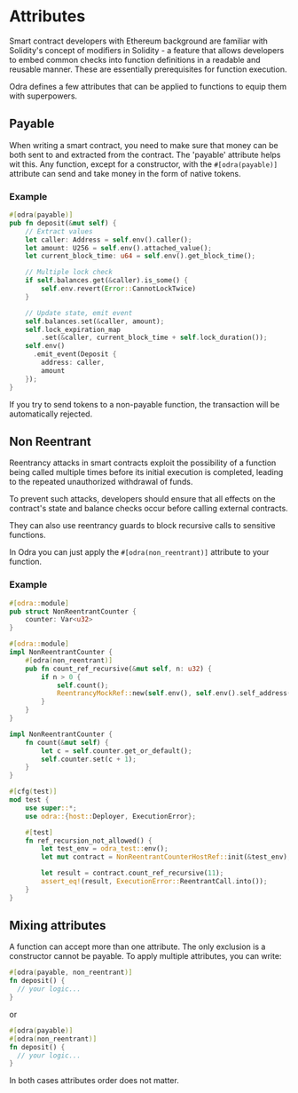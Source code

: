 # Attributes

Smart contract developers with Ethereum background are familiar with Solidity's concept of modifiers in Solidity - a feature that 
allows developers to embed common checks into function definitions in a readable and reusable manner. 
These are essentially prerequisites for function execution.

Odra defines a few attributes that can be applied to functions to equip them with superpowers.

## Payable

When writing a smart contract, you need to make sure that money can be both sent to and extracted from the contract. The 'payable' attribute helps wit this. Any function, except for a constructor, with the `#[odra(payable)]` attribute can send and take money in the form of native tokens. 

### Example

```rust title=examples/src/contracts/tlw.rs
#[odra(payable)]
pub fn deposit(&mut self) {
    // Extract values
    let caller: Address = self.env().caller();
    let amount: U256 = self.env().attached_value();
    let current_block_time: u64 = self.env().get_block_time();

    // Multiple lock check
    if self.balances.get(&caller).is_some() {
        self.env.revert(Error::CannotLockTwice)
    }

    // Update state, emit event
    self.balances.set(&caller, amount);
    self.lock_expiration_map
        .set(&caller, current_block_time + self.lock_duration());
    self.env()
      .emit_event(Deposit {
        address: caller,
        amount
    });
}
```

If you try to send tokens to a non-payable function, the transaction will be automatically rejected.


## Non Reentrant

Reentrancy attacks in smart contracts exploit the possibility of a function being called multiple times before its initial execution is completed, leading to the repeated unauthorized withdrawal of funds. 

To prevent such attacks, developers should ensure that all effects on the contract's state and balance checks occur before calling external contracts. 

They can also use reentrancy guards to block recursive calls to sensitive functions.

In Odra you can just apply the `#[odra(non_reentrant)]` attribute to your function.

### Example

```rust
#[odra::module]
pub struct NonReentrantCounter {
    counter: Var<u32>
}

#[odra::module]
impl NonReentrantCounter {
    #[odra(non_reentrant)]
    pub fn count_ref_recursive(&mut self, n: u32) {
        if n > 0 {
            self.count();
            ReentrancyMockRef::new(self.env(), self.env().self_address()).count_ref_recursive(n - 1);
        }
    }
}

impl NonReentrantCounter {
    fn count(&mut self) {
        let c = self.counter.get_or_default();
        self.counter.set(c + 1);
    }
}

#[cfg(test)]
mod test {
    use super::*;
    use odra::{host::Deployer, ExecutionError};

    #[test]
    fn ref_recursion_not_allowed() {
        let test_env = odra_test::env();
        let mut contract = NonReentrantCounterHostRef::init(&test_env);

        let result = contract.count_ref_recursive(11);
        assert_eq!(result, ExecutionError::ReentrantCall.into());
    }
}
```

## Mixing attributes

A function can accept more than one attribute. The only exclusion is a constructor cannot be payable.
To apply multiple attributes, you can write:

```rust
#[odra(payable, non_reentrant)]
fn deposit() {
  // your logic...
}
```

or 

```rust
#[odra(payable)]
#[odra(non_reentrant)]
fn deposit() {
  // your logic...
}
```

In both cases attributes order does not matter.
